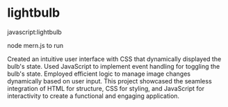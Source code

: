 # lightbulb
javascript:lightbulb

node mern.js to run

Created an intuitive user interface with CSS that dynamically displayed the bulb's state.
Used JavaScript to implement event handling for toggling the bulb's state.
Employed efficient logic to manage image changes dynamically based on user input.
This project showcased the seamless integration of HTML for structure, CSS for styling, and JavaScript for interactivity to create a functional and engaging application.

